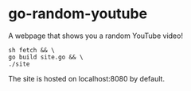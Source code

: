 # go-random-youtube
A webpage that shows you a random YouTube video!

```console
sh fetch && \
go build site.go && \
./site
```

The site is hosted on localhost:8080 by default.
